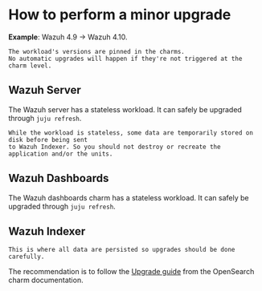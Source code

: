 # How to perform a minor upgrade

**Example**: Wazuh 4.9 -> Wazuh 4.10.

```{important}
The workload's versions are pinned in the charms.
No automatic upgrades will happen if they're not triggered at the charm level.
```

## Wazuh Server

The Wazuh server has a stateless workload. It can safely be upgraded through `juju refresh`.

```{note}
While the workload is stateless, some data are temporarily stored on disk before being sent
to Wazuh Indexer. So you should not destroy or recreate the application and/or the units.
```

## Wazuh Dashboards

The Wazuh dashboards charm has a stateless workload. It can safely be upgraded through `juju refresh`.

## Wazuh Indexer

```{important}
This is where all data are persisted so upgrades should be done carefully.
```

The recommendation is to follow the [Upgrade guide](https://charmhub.io/opensearch/docs/h-minor-upgrade) from the OpenSearch charm documentation.
